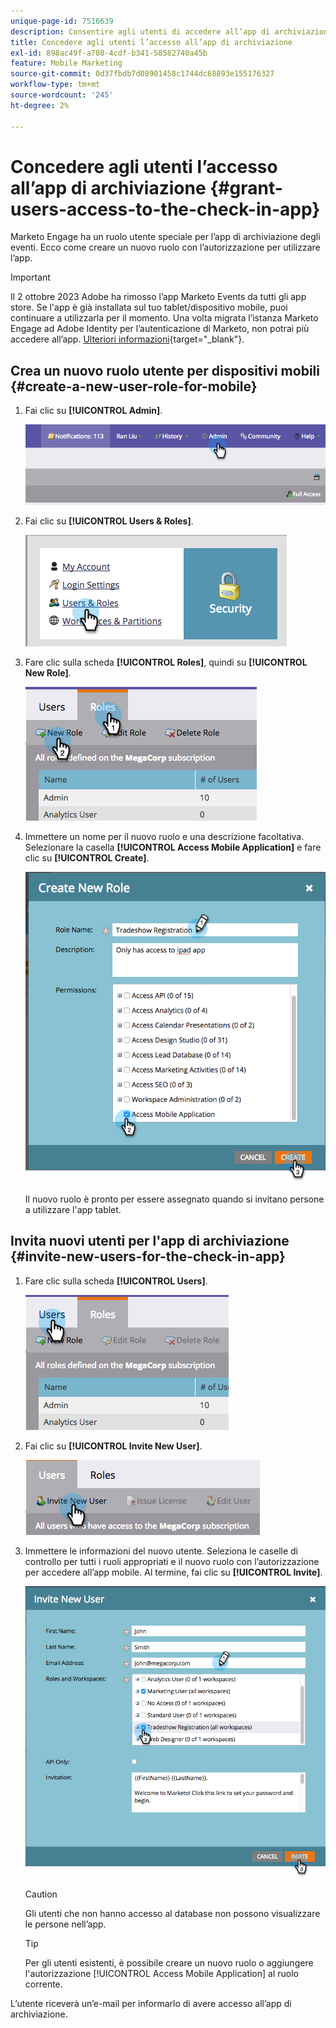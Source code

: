 ```yaml
---
unique-page-id: 7516639
description: Consentire agli utenti di accedere all’app di archiviazione - Documentazione di Marketo - Documentazione del prodotto
title: Concedere agli utenti l’accesso all’app di archiviazione
exl-id: 898ac49f-a708-4cdf-b341-58582740a45b
feature: Mobile Marketing
source-git-commit: 0d37fbdb7d08901458c1744dc68893e155176327
workflow-type: tm+mt
source-wordcount: '245'
ht-degree: 2%

---
```


# Concedere agli utenti l’accesso all’app di archiviazione {#grant-users-access-to-the-check-in-app}

Marketo Engage ha un ruolo utente speciale per l’app di archiviazione degli eventi. Ecco come creare un nuovo ruolo con l’autorizzazione per utilizzare l’app.

>[!IMPORTANT]
>
>Il 2 ottobre 2023 Adobe ha rimosso l’app Marketo Events da tutti gli app store. Se l&#39;app è già installata sul tuo tablet/dispositivo mobile, puoi continuare a utilizzarla per il momento. Una volta migrata l’istanza Marketo Engage ad Adobe Identity per l’autenticazione di Marketo, non potrai più accedere all’app. [Ulteriori informazioni](https://nation.marketo.com/t5/product-discussions/marketo-events-app-and-marketo-moments-app-end-of-life/m-p/340712/highlight/true#M193869){target="_blank"}.

## Crea un nuovo ruolo utente per dispositivi mobili {#create-a-new-user-role-for-mobile}

1. Fai clic su **[!UICONTROL Admin]**.

   ![](assets/image2015-6-2-10-3a39-3a31.png)

1. Fai clic su **[!UICONTROL Users & Roles]**.

   ![](assets/image2015-6-2-10-3a56-3a0.png)

1. Fare clic sulla scheda **[!UICONTROL Roles]**, quindi su **[!UICONTROL New Role]**.

   ![](assets/image2015-6-2-11-3a3-3a23.png)

1. Immettere un nome per il nuovo ruolo e una descrizione facoltativa. Selezionare la casella **[!UICONTROL Access Mobile Application]** e fare clic su **[!UICONTROL Create]**.

   ![](assets/image2015-6-2-11-3a4-3a58.png)

   Il nuovo ruolo è pronto per essere assegnato quando si invitano persone a utilizzare l&#39;app tablet.

## Invita nuovi utenti per l&#39;app di archiviazione {#invite-new-users-for-the-check-in-app}

1. Fare clic sulla scheda **[!UICONTROL Users]**.

   ![](assets/image2015-6-2-11-3a10-3a42.png)

1. Fai clic su **[!UICONTROL Invite New User]**.

   ![](assets/image2015-6-2-11-3a11-3a32.png)

1. Immettere le informazioni del nuovo utente. Seleziona le caselle di controllo per tutti i ruoli appropriati e il nuovo ruolo con l’autorizzazione per accedere all’app mobile. Al termine, fai clic su **[!UICONTROL Invite]**.

   ![](assets/image2015-6-2-11-3a16-3a26.png)

   >[!CAUTION]
   >
   >Gli utenti che non hanno accesso al database non possono visualizzare le persone nell’app.

   >[!TIP]
   >
   >Per gli utenti esistenti, è possibile creare un nuovo ruolo o aggiungere l&#39;autorizzazione [!UICONTROL Access Mobile Application] al ruolo corrente.

L’utente riceverà un’e-mail per informarlo di avere accesso all’app di archiviazione.
